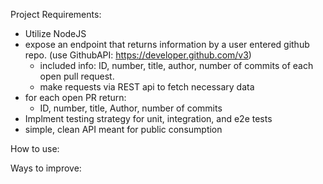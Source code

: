 Project Requirements:
- Utilize NodeJS
- expose an endpoint that returns information by a user entered github repo. (use GithubAPI: https://developer.github.com/v3)
    - included info: ID, number, title, author, number of commits of each open pull request.
    - make requests via REST api to fetch necessary data
- for each open PR return: 
    - ID, number, title, Author, number of commits
- Implment testing strategy for unit, integration, and e2e tests
- simple, clean API meant for public consumption

How to use:


Ways to improve: